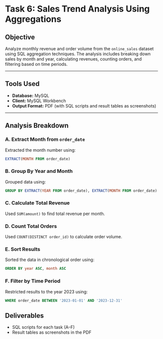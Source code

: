 # Task 6: Sales Trend Analysis Using Aggregations

##  Objective

Analyze monthly revenue and order volume from the `online_sales` dataset using SQL aggregation techniques. The analysis includes breaking down sales by month and year, calculating revenues, counting orders, and filtering based on time periods.

---

##  Tools Used

- **Database:** MySQL
- **Client:** MySQL Workbench
- **Output Format:** PDF (with SQL scripts and result tables as screenshots)

---

##  Analysis Breakdown

### A. Extract Month from `order_date`
Extracted the month number using:
```sql
EXTRACT(MONTH FROM order_date)
```

### B. Group By Year and Month
Grouped data using:
```sql
GROUP BY EXTRACT(YEAR FROM order_date), EXTRACT(MONTH FROM order_date)
```

### C. Calculate Total Revenue
Used `SUM(amount)` to find total revenue per month.

### D. Count Total Orders
Used `COUNT(DISTINCT order_id)` to calculate order volume.

### E. Sort Results
Sorted the data in chronological order using:
```sql
ORDER BY year ASC, month ASC
```

### F. Filter by Time Period
Restricted results to the year 2023 using:
```sql
WHERE order_date BETWEEN '2023-01-01' AND '2023-12-31'
```

##  Deliverables

- SQL scripts for each task (A–F)
- Result tables as screenshots in the PDF
